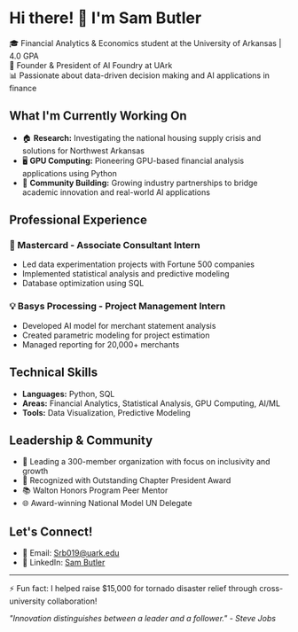 # Hi there! 👋 I'm Sam Butler

🎓 Financial Analytics & Economics student at the University of Arkansas | 4.0 GPA  
🤖 Founder & President of AI Foundry at UArk  
📊 Passionate about data-driven decision making and AI applications in finance

## What I'm Currently Working On

- 🏠 **Research:** Investigating the national housing supply crisis and solutions for Northwest Arkansas
- 🖥️ **GPU Computing:** Pioneering GPU-based financial analysis applications using Python
- 🤝 **Community Building:** Growing industry partnerships to bridge academic innovation and real-world AI applications

## Professional Experience

### 🎯 Mastercard - Associate Consultant Intern
- Led data experimentation projects with Fortune 500 companies
- Implemented statistical analysis and predictive modeling
- Database optimization using SQL

### 💡 Basys Processing - Project Management Intern
- Developed AI model for merchant statement analysis
- Created parametric modeling for project estimation
- Managed reporting for 20,000+ merchants

## Technical Skills

- **Languages:** Python, SQL
- **Areas:** Financial Analytics, Statistical Analysis, GPU Computing, AI/ML
- **Tools:** Data Visualization, Predictive Modeling

## Leadership & Community

- 👥 Leading a 300-member organization with focus on inclusivity and growth
- 🌟 Recognized with Outstanding Chapter President Award
- 📚 Walton Honors Program Peer Mentor
- 🌐 Award-winning National Model UN Delegate

## Let's Connect!

- 📧 Email: Srb019@uark.edu
- 💼 LinkedIn: [Sam Butler](https://www.linkedin.com/in/sam-butler1)

---

⚡ Fun fact: I helped raise $15,000 for tornado disaster relief through cross-university collaboration!

*"Innovation distinguishes between a leader and a follower." - Steve Jobs*

